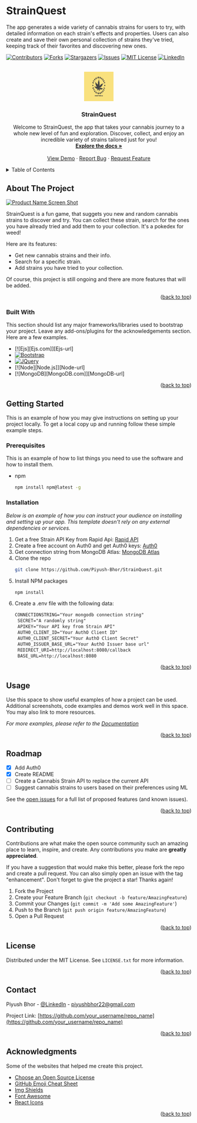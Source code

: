 # StrainQuest

The app generates a wide variety of cannabis strains for users to try, with detailed information on each strain's effects and properties. Users can also create and save their own personal collection of strains they've tried, keeping track of their favorites and discovering new ones.

<!-- Improved compatibility of back to top link: See: https://github.com/Piyush-Bhor/StrainQuest/pull/73 -->

<a name="readme-top"></a>

<!--
*** Thanks for checking out the Best-README-Template. If you have a suggestion
*** that would make this better, please fork the repo and create a pull request
*** or simply open an issue with the tag "enhancement".
*** Don't forget to give the project a star!
*** Thanks again! Now go create something AMAZING! :D
-->

<!-- PROJECT SHIELDS -->
<!--
*** I'm using markdown "reference style" links for readability.
*** Reference links are enclosed in brackets [ ] instead of parentheses ( ).
*** See the bottom of this document for the declaration of the reference variables
*** for contributors-url, forks-url, etc. This is an optional, concise syntax you may use.
*** https://www.markdownguide.org/basic-syntax/#reference-style-links
-->

[![Contributors][contributors-shield]][contributors-url]
[![Forks][forks-shield]][forks-url]
[![Stargazers][stars-shield]][stars-url]
[![Issues][issues-shield]][issues-url]
[![MIT License][license-shield]][license-url]
[![LinkedIn][linkedin-shield]][linkedin-url]

<!-- PROJECT LOGO -->
<br />
<div align="center">
  <a href="https://github.com/Piyush-Bhor/StrainQuest/tree/master">
    <img src="public/images/logo-color.png" alt="Logo" width="80" height="80">
  </a>

  <h3 align="center">StrainQuest</h3>

  <p align="center">
    Welcome to StrainQuest, the app that takes your cannabis journey to a whole new level of fun and exploration. Discover, collect, and enjoy an incredible variety of strains tailored just for you!
    <br />
    <a href="https://github.com/othneildrew/Best-README-Template"><strong>Explore the docs »</strong></a>
    <br />
    <br />
    <a href="https://github.com/othneildrew/Best-README-Template">View Demo</a>
    ·
    <a href="https://github.com/Piyush-Bhor/StrainQuest/issues">Report Bug</a>
    ·
    <a href="https://github.com/Piyush-Bhor/StrainQuest/issues">Request Feature</a>
  </p>
</div>

<!-- TABLE OF CONTENTS -->
<details>
  <summary>Table of Contents</summary>
  <ol>
    <li>
      <a href="#about-the-project">About The Project</a>
      <ul>
        <li><a href="#built-with">Built With</a></li>
      </ul>
    </li>
    <li>
      <a href="#getting-started">Getting Started</a>
      <ul>
        <li><a href="#prerequisites">Prerequisites</a></li>
        <li><a href="#installation">Installation</a></li>
      </ul>
    </li>
    <li><a href="#usage">Usage</a></li>
    <li><a href="#roadmap">Roadmap</a></li>
    <li><a href="#contributing">Contributing</a></li>
    <li><a href="#license">License</a></li>
    <li><a href="#contact">Contact</a></li>
    <li><a href="#acknowledgments">Acknowledgments</a></li>
  </ol>
</details>

<!-- ABOUT THE PROJECT -->

## About The Project

[![Product Name Screen Shot][product-screenshot]](https://example.com)

StrainQuest is a fun game, that suggets you new and random cannabis strains to discover and try. You can collect these strain, search for the ones you have already tried and add them to your collection. It's a pokedex for weed!

Here are its features:

- Get new cannabis strains and their info.
- Search for a specific strain.
- Add strains you have tried to your collection.

Of course, this project is still ongoing and there are more features that will be added.

<p align="right">(<a href="#readme-top">back to top</a>)</p>

### Built With

This section should list any major frameworks/libraries used to bootstrap your project. Leave any add-ons/plugins for the acknowledgements section. Here are a few examples.

- [![Ejs][Ejs.com]][Ejs-url]
- [![Bootstrap][Bootstrap.com]][Bootstrap-url]
- [![JQuery][JQuery.com]][JQuery-url]
- [![Node][Node.js]][Node-url]
- [![MongoDB][MongoDB.com]][MongoDB-url]

<p align="right">(<a href="#readme-top">back to top</a>)</p>

<!-- GETTING STARTED -->

## Getting Started

This is an example of how you may give instructions on setting up your project locally.
To get a local copy up and running follow these simple example steps.

### Prerequisites

This is an example of how to list things you need to use the software and how to install them.

- npm
  ```sh
  npm install npm@latest -g
  ```

### Installation

_Below is an example of how you can instruct your audience on installing and setting up your app. This template doesn't rely on any external dependencies or services._

1. Get a free Strain API Key from Rapid Api: [Rapid API](https://rapidapi.com/raygorodskij/api/Strain/)
2. Create a free account on Auth0 and get Auth0 keys: [Auth0](https://auth0.com/)
3. Get connection string from MongoDB Atlas: [MongoDB Atlas](https://www.mongodb.com/)
4. Clone the repo
   ```sh
   git clone https://github.com/Piyush-Bhor/StrainQuest.git
   ```
5. Install NPM packages
   ```sh
   npm install
   ```
6. Create a .env file with the following data:
   ```
   CONNECTIONSTRING="Your mongodb connection string"
    SECRET="A randomly string"
    APIKEY="Your API key from Strain API"
    AUTH0_CLIENT_ID="Your AuthO Client ID"
    AUTH0_CLIENT_SECRET="Your AuthO Client Secret"
    AUTH0_ISSUER_BASE_URL="Your AuthO Issuer base url"
    REDIRECT_URI=http://localhost:8080/callback
    BASE_URL=http://localhost:8080
   ```

<p align="right">(<a href="#readme-top">back to top</a>)</p>

<!-- USAGE EXAMPLES -->

## Usage

Use this space to show useful examples of how a project can be used. Additional screenshots, code examples and demos work well in this space. You may also link to more resources.

_For more examples, please refer to the [Documentation](https://example.com)_

<p align="right">(<a href="#readme-top">back to top</a>)</p>

<!-- ROADMAP -->

## Roadmap

- [x] Add Auth0
- [x] Create README
- [ ] Create a Cannabis Strain API to replace the current API
- [ ] Suggest cannabis strains to users based on their preferences using ML

See the [open issues](https://github.com/Piyush-Bhor/StrainQuest/issues) for a full list of proposed features (and known issues).

<p align="right">(<a href="#readme-top">back to top</a>)</p>

<!-- CONTRIBUTING -->

## Contributing

Contributions are what make the open source community such an amazing place to learn, inspire, and create. Any contributions you make are **greatly appreciated**.

If you have a suggestion that would make this better, please fork the repo and create a pull request. You can also simply open an issue with the tag "enhancement".
Don't forget to give the project a star! Thanks again!

1. Fork the Project
2. Create your Feature Branch (`git checkout -b feature/AmazingFeature`)
3. Commit your Changes (`git commit -m 'Add some AmazingFeature'`)
4. Push to the Branch (`git push origin feature/AmazingFeature`)
5. Open a Pull Request

<p align="right">(<a href="#readme-top">back to top</a>)</p>

<!-- LICENSE -->

## License

Distributed under the MIT License. See `LICENSE.txt` for more information.

<p align="right">(<a href="#readme-top">back to top</a>)</p>

<!-- CONTACT -->

## Contact

Piyush Bhor - [@LinkedIn](https://www.linkedin.com/in/piyush-bhor-bb7394265/) - piyushbhor22@gmail.com

Project Link: [https://github.com/your_username/repo_name](https://github.com/your_username/repo_name)

<p align="right">(<a href="#readme-top">back to top</a>)</p>

<!-- ACKNOWLEDGMENTS -->

## Acknowledgments

Some of the websites that helped me create this project.

- [Choose an Open Source License](https://choosealicense.com)
- [GitHub Emoji Cheat Sheet](https://www.webpagefx.com/tools/emoji-cheat-sheet)
- [Img Shields](https://shields.io)
- [Font Awesome](https://fontawesome.com)
- [React Icons](https://react-icons.github.io/react-icons/search)

<p align="right">(<a href="#readme-top">back to top</a>)</p>

<!-- MARKDOWN LINKS & IMAGES -->
<!-- https://www.markdownguide.org/basic-syntax/#reference-style-links -->

[contributors-shield]: https://img.shields.io/github/contributors/Piyush-Bhor/StrainQuest?style=for-the-badge
[contributors-url]: https://github.com/Piyush-Bhor/StrainQuest/graphs/contributors
[forks-shield]: https://img.shields.io/github/forks/Piyush-Bhor/StrainQuest.svg?style=for-the-badge
[forks-url]: https://github.com/Piyush-Bhor/StrainQuest/network/members
[stars-shield]: https://img.shields.io/github/stars/othneildrew/Best-README-Template.svg?style=for-the-badge
[stars-url]: https://github.com/Piyush-Bhor/StrainQuest/stargazers
[issues-shield]: https://img.shields.io/github/issues/othneildrew/Best-README-Template.svg?style=for-the-badge
[issues-url]: https://github.com/Piyush-Bhor/StrainQuest/issues
[license-shield]: https://img.shields.io/github/license/othneildrew/Best-README-Template.svg?style=for-the-badge
[license-url]: https://github.com/Piyush-Bhor/StrainQuest/blob/master/LICENSE.txt
[linkedin-shield]: https://img.shields.io/badge/-LinkedIn-black.svg?style=for-the-badge&logo=linkedin&colorB=555
[linkedin-url]: https://linkedin.com/in/piyush-bhor-bb7394265/
[product-screenshot]: images/screenshot.png
[Bootstrap.com]: https://img.shields.io/badge/Bootstrap-563D7C?style=for-the-badge&logo=bootstrap&logoColor=white
[Bootstrap-url]: https://getbootstrap.com
[JQuery.com]: https://img.shields.io/badge/jQuery-0769AD?style=for-the-badge&logo=jquery&logoColor=white
[JQuery-url]: https://jquery.com
